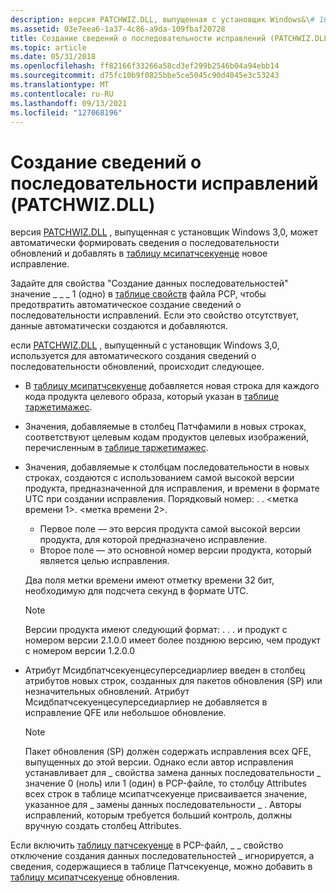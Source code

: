 ```yaml
---
description: версия PATCHWIZ.DLL, выпущенная с установщик Windows&\# 160; 3.0, может автоматически создавать сведения о последовательности исправлений и добавлять в таблицу мсипатчсекуенце новое исправление.
ms.assetid: 03e7eea6-1a37-4c86-a9da-109fbaf20728
title: Создание сведений о последовательности исправлений (PATCHWIZ.DLL)
ms.topic: article
ms.date: 05/31/2018
ms.openlocfilehash: ff82166f33266a58cd3ef299b2546b04a94ebb14
ms.sourcegitcommit: d75fc10b9f0825bbe5ce5045c90d4045e3c53243
ms.translationtype: MT
ms.contentlocale: ru-RU
ms.lasthandoff: 09/13/2021
ms.locfileid: "127068196"
---
```

# <a name="generating-patch-sequence-information-patchwizdll"></a>Создание сведений о последовательности исправлений (PATCHWIZ.DLL)

версия [PATCHWIZ.DLL](patchwiz-dll.md) , выпущенная с установщик Windows 3,0, может автоматически формировать сведения о последовательности обновлений и добавлять в [таблицу мсипатчсекуенце](msipatchsequence-table.md) новое исправление.

Задайте для свойства "Создание данных последовательностей" значение \_ \_ \_ 1 (одно) в [таблице свойств](properties-table-patchwiz-dll-.md) файла PCP, чтобы предотвратить автоматическое создание сведений о последовательности исправлений. Если это свойство отсутствует, данные автоматически создаются и добавляются.

если [PATCHWIZ.DLL](patchwiz-dll.md) , выпущенный с установщик Windows 3,0, используется для автоматического создания сведений о последовательности обновлений, происходит следующее.

-   В [таблицу мсипатчсекуенце](msipatchsequence-table.md) добавляется новая строка для каждого кода продукта целевого образа, который указан в [таблице таржетимажес](targetimages-table-patchwiz-dll-.md).
-   Значения, добавляемые в столбец Патчфамили в новых строках, соответствуют целевым кодам продуктов целевых изображений, перечисленным в [таблице таржетимажес](targetimages-table-patchwiz-dll-.md).
-   Значения, добавляемые к столбцам последовательности в новых строках, создаются с использованием самой высокой версии продукта, предназначенной для исправления, и времени в формате UTC при создании исправления. Порядковый номер: <Product Minor Version> . <Build Major Number> . <метка времени 1>. <метка времени 2>.
    -   Первое поле — это версия продукта самой высокой версии продукта, для которой предназначено исправление.
    -   Второе поле — это основной номер версии продукта, который является целью исправления.

    Два поля метки времени имеют отметку времени 32 бит, необходимую для подсчета секунд в формате UTC.
    > [!Note]  
    > Версии продукта имеют следующий формат: <Product Major Version> . <Product Minor Version> . <Build Major Number> . <Build Minor Number> и продукт с номером версии 2.1.0.0 имеет более позднюю версию, чем продукт с номером версии 1.2.0.0

     

-   Атрибут Мсидбпатчсекуенцесуперседиарлиер введен в столбец атрибутов новых строк, созданных для пакетов обновления (SP) или незначительных обновлений. Атрибут Мсидбпатчсекуенцесуперседиарлиер не добавляется в исправление QFE или небольшое обновление.
    > [!Note]  
    > Пакет обновления (SP) должен содержать исправления всех QFE, выпущенных до этой версии. Однако если автор исправления устанавливает для \_ свойства замена данных последовательности \_ значение 0 (ноль) или 1 (один) в PCP-файле, то столбцу Attributes всех строк в таблице мсипатчсекуенце присваивается значение, указанное для \_ замены данных последовательности \_ . Авторы исправлений, которым требуется больший контроль, должны вручную создать столбец Attributes.

     

Если включить [таблицу патчсекуенце](patchsequence-table--patchwiz-dll-.md) в PCP-файл, \_ \_ свойство отключение создания данных последовательностей \_ игнорируется, а сведения, содержащиеся в таблице Патчсекуенце, можно добавить в [таблицу мсипатчсекуенце](msipatchsequence-table.md) обновления.

 

 



